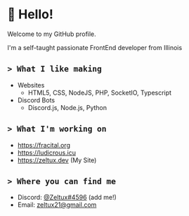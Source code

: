 # 👋 Hello!
Welcome to my GitHub profile.

I'm a self-taught passionate FrontEnd developer from Illinois

## `> What I like making`
 - Websites
   - HTML5, CSS, NodeJS, PHP, SocketIO, Typescript
 - Discord Bots
   - Discord.js, Node.js, Python

## `> What I'm working on`
 - https://fracital.org
 - https://ludicrous.icu
 - https://zeltux.dev (My Site)

## `> Where you can find me`
 - Discord: [@Zeltux#4596](https://discord.com/users/933504543960989726) (add me!)
 - Email: zeltux21@gmail.com
